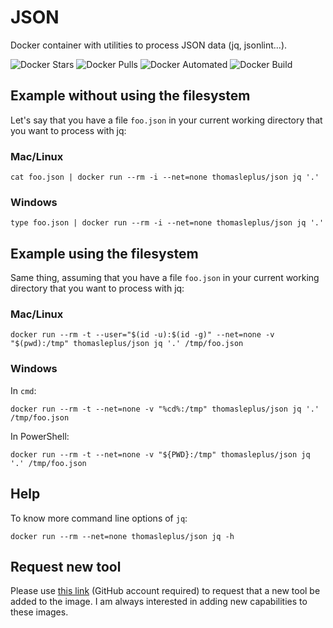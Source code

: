 # JSON

Docker container with utilities to process JSON data (jq, jsonlint...).

![Docker Stars](https://img.shields.io/docker/stars/thomasleplus/json.svg)
![Docker Pulls](https://img.shields.io/docker/pulls/thomasleplus/json.svg)
![Docker Automated](https://img.shields.io/docker/automated/thomasleplus/json.svg)
![Docker Build](https://img.shields.io/docker/build/thomasleplus/json.svg)

## Example without using the filesystem

Let's say that you have a file `foo.json` in your current working directory that you want to process with jq:

### Mac/Linux

```
cat foo.json | docker run --rm -i --net=none thomasleplus/json jq '.'
```

### Windows

```
type foo.json | docker run --rm -i --net=none thomasleplus/json jq '.'
```

## Example using the filesystem

Same thing, assuming that you have a file `foo.json` in your current working directory that you want to process with jq:

### Mac/Linux

```
docker run --rm -t --user="$(id -u):$(id -g)" --net=none -v "$(pwd):/tmp" thomasleplus/json jq '.' /tmp/foo.json
```

### Windows

In `cmd`:

```
docker run --rm -t --net=none -v "%cd%:/tmp" thomasleplus/json jq '.' /tmp/foo.json
```

In PowerShell:

```
docker run --rm -t --net=none -v "${PWD}:/tmp" thomasleplus/json jq '.' /tmp/foo.json
```

## Help

To know more command line options of `jq`:

```
docker run --rm --net=none thomasleplus/json jq -h
```

## Request new tool

Please use [this link](https://github.com/thomasleplus/docker-json/issues/new?assignees=thomasleplus&labels=enhancement&template=feature_request.md&title=%5BFEAT%5D) (GitHub account required) to request that a new tool be added to the image. I am always interested in adding new capabilities to these images.
